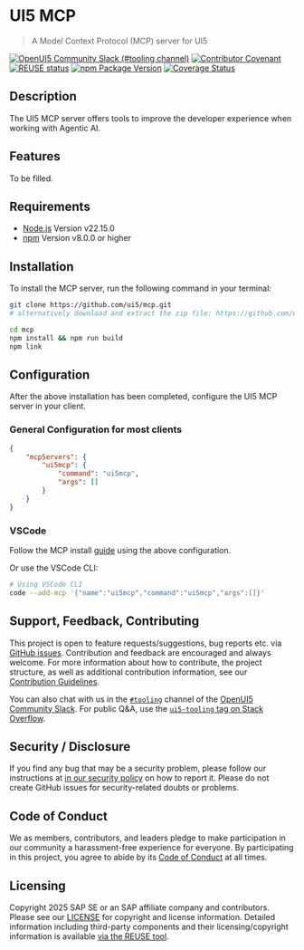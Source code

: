 # UI5 MCP

> A Model Context Protocol (MCP) server for UI5

[![OpenUI5 Community Slack (#tooling channel)](https://img.shields.io/badge/slack-join-44cc11.svg)](https://ui5-slack-invite.cfapps.eu10.hana.ondemand.com/)
[![Contributor Covenant](https://img.shields.io/badge/Contributor%20Covenant-v2.1%20adopted-ff69b4.svg)](https://github.com/UI5/mcp?tab=coc-ov-file#readme)
[![REUSE status](https://api.reuse.software/badge/github.com/UI5/mcp)](https://api.reuse.software/info/github.com/UI5/mcp)
[![npm Package Version](https://badge.fury.io/js/%40ui5%mcp.svg)](https://www.npmjs.com/package/@ui5/mcp)
[![Coverage Status](https://coveralls.io/repos/github/UI5/mcp/badge.svg)](https://coveralls.io/github/UI5/mcp)

## Description

The UI5 MCP server offers tools to improve the developer experience when working with Agentic AI.

## Features

To be filled.

## Requirements

- [Node.js](https://nodejs.org/) Version v22.15.0
- [npm](https://www.npmjs.com/) Version v8.0.0 or higher

## Installation

To install the MCP server, run the following command in your terminal:

```bash
git clone https://github.com/ui5/mcp.git
# alternatively download and extract the zip file: https://github.com/ui5/mcp/archive/refs/heads/main.zip

cd mcp
npm install && npm run build
npm link
```

## Configuration

After the above installation has been completed, configure the UI5 MCP server in your client.

### General Configuration for most clients

```json
{
    "mcpServers": {
        "ui5mcp": {
            "command": "ui5mcp",
            "args": []
        }
    }
}
```

### VSCode

Follow the MCP install [guide](https://code.visualstudio.com/docs/copilot/chat/mcp-servers#_add-an-mcp-server) using the above configuration.

Or use the VSCode CLI:

```bash
# Using VSCode CLI
code --add-mcp '{"name":"ui5mcp","command":"ui5mcp","args":[]}'
```

## Support, Feedback, Contributing

This project is open to feature requests/suggestions, bug reports etc. via [GitHub issues](https://github.com/UI5/mcp/issues). Contribution and feedback are encouraged and always welcome. For more information about how to contribute, the project structure, as well as additional contribution information, see our [Contribution Guidelines](CONTRIBUTING.md).

You can also chat with us in the [`#tooling`](https://openui5.slack.com/archives/C0A7QFN6B) channel of the [OpenUI5 Community Slack](https://ui5-slack-invite.cfapps.eu10.hana.ondemand.com/). For public Q&A, use the [`ui5-tooling` tag on Stack Overflow](https://stackoverflow.com/questions/tagged/ui5-tooling).

## Security / Disclosure
If you find any bug that may be a security problem, please follow our instructions at [in our security policy](https://github.com/UI5/mcp/security/policy) on how to report it. Please do not create GitHub issues for security-related doubts or problems.

## Code of Conduct

We as members, contributors, and leaders pledge to make participation in our community a harassment-free experience for everyone. By participating in this project, you agree to abide by its [Code of Conduct](https://github.com/UI5/mcp?tab=coc-ov-file#readme) at all times.

## Licensing

Copyright 2025 SAP SE or an SAP affiliate company and contributors. Please see our [LICENSE](./LICENSE) for copyright and license information. Detailed information including third-party components and their licensing/copyright information is available [via the REUSE tool](https://api.reuse.software/info/github.com/UI5/mcp).
